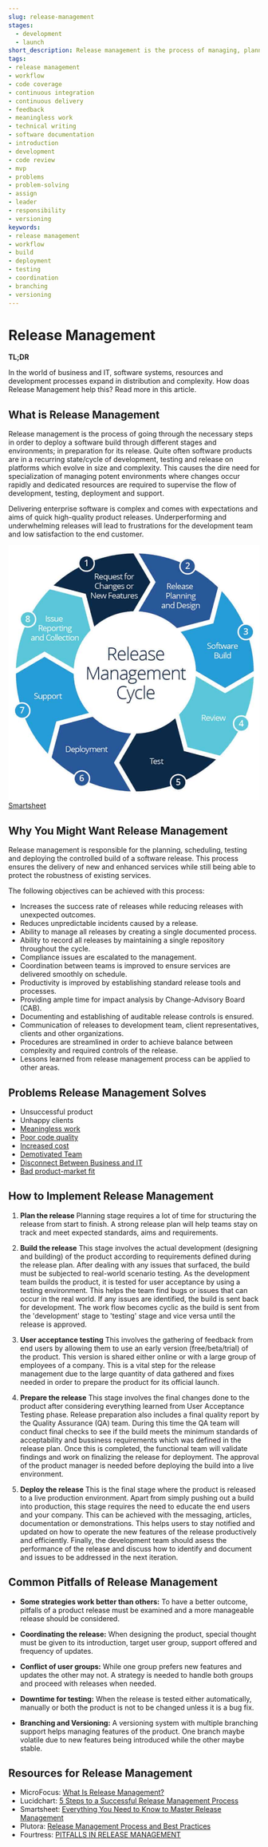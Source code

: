 ```yaml
---
slug: release-management
stages:
  - development
  - launch
short_description: Release management is the process of managing, planning, designing, scheduling, testing, controlling and deploying of a software build through different stages and environments; in preparation for software releases.
tags:
- release management
- workflow
- code coverage
- continuous integration
- continuous delivery
- feedback
- meaningless work
- technical writing
- software documentation
- introduction
- development
- code review
- mvp
- problems
- problem-solving
- assign
- leader
- responsibility
- versioning
keywords:
- release management
- workflow
- build
- deployment
- testing
- coordination
- branching
- versioning
---
```


# Release Management

**TL;DR**

In the world of business and IT, software systems, resources and development processes  expand in distribution and complexity. How doas Release Management help this? Read more in this article.

## What is Release Management

Release management is the process of going through the necessary steps in order to deploy a software build through different stages and environments; in preparation for its release. Quite often software products are in a recurring state/cycle of development, testing and release on platforms which evolve in size and complexity. This causes the dire need for specialization of managing potent environments where changes occur rapidly and dedicated resources are required to supervise the flow of development, testing, deployment and support.

Delivering enterprise software is complex and comes with expectations and aims of quick high-quality product releases. Underperforming and underwhelming releases will lead to frustrations for the development team and low satisfaction to the end customer.

![Release Management](/files/release_management.jpg)
[Smartsheet](https://www.smartsheet.com/release-management-process)

## Why You Might Want Release Management

Release management is responsible for the planning, scheduling, testing and deploying the controlled build of a software release. This process ensures the delivery of new and enhanced services while still being able to protect the robustness of existing services.

The following objectives can be achieved with this process:

- Increases the success rate of releases while reducing releases with unexpected outcomes.
- Reduces unpredictable incidents caused by a release.
- Ability to manage all releases by creating a single documented process.
- Ability to record all releases by maintaining a single repository throughout the cycle.
- Compliance issues are escalated to the management.
- Coordination between teams is improved to ensure services are delivered smoothly on schedule.
- Productivity is improved by establishing standard release tools and processes.
- Providing ample time for impact analysis by Change-Advisory Board (CAB).
- Documenting and establishing of auditable release controls is ensured.
- Communication of releases to development team, client representatives, clients and other organizations.
- Procedures are streamlined in order to achieve balance between complexity and required controls of the release.
- Lessons learned from release management process can be applied to other areas.

## Problems Release Management Solves

- Unsuccessful product
- Unhappy clients
- [Meaningless work](/problems/meaningless-work)
- [Poor code quality](/problems/poor-code-quality)
- [Increased cost](/problems/increased-cost)
- [Demotivated Team](/problems/demotivated-team)
- [Disconnect Between Business and IT](/problems/disconnect-between-business-and-it)
- [Bad product-market fit](/problems/bad-product-market-fit)

## How to Implement Release Management

1. **Plan the release**
   Planning stage requires a lot of time for structuring the release from start to finish. A strong release plan will help teams stay on track and meet expected standards, aims and requirements.

2. **Build the release**
   This stage involves the actual development (designing and building) of the product according to requirements defined during the release plan. After dealing with any issues that surfaced, the build must be subjected to real-world scenario testing. As the development team builds the product, it is tested for user acceptance by using a testing environment. This helps the team find bugs or issues that can occur in the real world. If any issues are identified, the build is sent back for development. The work flow becomes cyclic as the build is sent from the 'development' stage to 'testing' stage and vice versa until the release is approved.

3. **User acceptance testing**
   This involves the gathering of feedback from end users by allowing them to use an early version (free/beta/trial) of the product. This version is shared either online or with a large group of employees of a company. This is a vital step for the release management due to the large quantity of data gathered and fixes needed in order to prepare the product for its official launch.

4. **Prepare the release**
   This stage involves the final changes done to the product after considering everything learned from User Acceptance Testing phase. Release preparation also includes a final quality report by the Quality Assurance (QA) team. During this time the QA team will conduct final checks to see if the build meets the minimum standards of acceptability and bussiness requirements which was defined in the release plan. Once this is completed, the functional team will validate findings and work on finalizing the release for deployment. The approval of the product manager is needed before deploying the build into a live environment.

5. **Deploy the release**
   This is the final stage where the product is released to a live production environment. Apart from simply pushing out a build into production, this stage requires the need to educate the end users and your company. This can be achieved with the messaging, articles, documentation or demonstrations. This helps users to stay notified and updated on how to operate the new features of the release productively and efficiently. Finally, the development team should asess the performance of the release and discuss how to identify and document and issues to be addressed in the next iteration.

## Common Pitfalls of Release Management

- **Some strategies work better than others:**
  To have a better outcome, pitfalls of a product release must be examined and a more manageable release should be considered.

- **Coordinating the release:**
  When designing the product, special thought must be given to its introduction, target user group, support offered and frequency of updates.

- **Conflict of user groups:**
  While one group prefers new features and updates the other may not. A strategy is needed to handle both groups and proceed with releases when needed.

- **Downtime for testing:**
  When the release is tested either automatically, manually or both the product is not to be changed unless it is a bug fix.

- **Branching and Versioning:**
  A versioning system with multiple branching support helps managing features of the product. One branch maybe volatile due to new features being introduced while the other maybe stable.

## Resources for Release Management

- MicroFocus: [What Is Release Management?](https://www.microfocus.com/en-us/what-is/release-management)
- Lucidchart: [5 Steps to a Successful Release Management Process](https://www.lucidchart.com/blog/release-management-process)
- Smartsheet: [Everything You Need to Know to Master Release Management](https://www.smartsheet.com/release-management-process)
- Plutora: [Release Management Process and Best Practices](https://www.plutora.com/blog/release-management-best-practices)
- Fourtress: [PITFALLS IN RELEASE MANAGEMENT](https://fourtress.nl/en/blog/pitfalls-release-management/)
